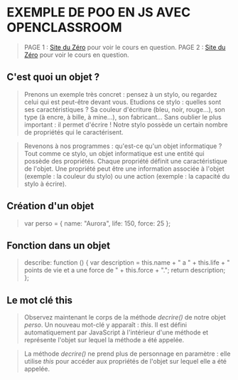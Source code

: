 # EXEMPLE DE POO EN JS AVEC OPENCLASSROOM

> PAGE 1 : [Site du Zéro](https://openclassrooms.com/courses/apprenez-a-coder-avec-javascript/creez-vos-premiers-objets) pour voir le cours en question.
> PAGE 2 : [Site du Zéro](https://openclassrooms.com/courses/apprenez-a-coder-avec-javascript/trop-classe-la-poo) pour voir le cours en question.

## C'est quoi un objet ?

> Prenons un exemple très concret : pensez à un stylo, ou regardez celui qui est peut-être devant vous. Etudions ce stylo : quelles sont ses caractéristiques ? Sa couleur d'écriture (bleu, noir, rouge...), son type (à encre, à bille, à mine...), son fabricant... Sans oublier le plus important : il permet d'écrire ! Notre stylo possède un certain nombre de propriétés qui le caractérisent.

> Revenons à nos programmes : qu'est-ce qu'un objet informatique ? Tout comme ce stylo, un objet informatique est une entité qui possède des propriétés. Chaque propriété définit une caractéristique de l'objet. Une propriété peut être une information associée à l'objet (exemple : la couleur du stylo) ou une action (exemple : la capacité du stylo à écrire).

## Création d'un objet

> var perso = {
    name: "Aurora",
    life: 150,
    force: 25
  };
  
## Fonction dans un objet

> describe: function () {
        var description = this.name + " a " + this.life + " points de vie et a une force de " + this.force + ".";
        return description;
    };
    
## Le mot clé this

> Observez maintenant le corps de la méthode *decrire()* de notre objet *perso*. Un nouveau mot-clé y apparaît : *this*. Il est défini automatiquement par JavaScript à l'intérieur d'une méthode et représente l'objet sur lequel la méthode a été appelée.

> La méthode *decrire()* ne prend plus de personnage en paramètre : elle utilise *this* pour accéder aux propriétés de l'objet sur lequel elle a été appelée.